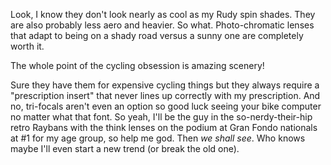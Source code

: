 Look, I know they don't look nearly as cool as my Rudy spin shades. They are also probably less aero and heavier. So what. Photo-chromatic lenses that adapt to being on a shady road versus a sunny one are completely worth it. 

The whole point of the cycling obsession is amazing scenery!

Sure they have them for expensive cycling things but they always require a "prescription insert" that never lines up correctly with my prescription. And no, tri-focals aren't even an option so good luck seeing your bike computer no matter what that font. So yeah, I'll be the guy in the so-nerdy-their-hip retro Raybans with the think lenses on the podium at Gran Fondo nationals at #1 for my age group, so help me god. Then *we shall see*. Who knows maybe I'll even start a new trend (or break the old one).